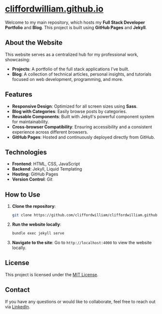 # [cliffordwilliam.github.io](https://cliffordwilliam.github.io)

Welcome to my main repository, which hosts my **Full Stack Developer Portfolio** and **Blog**. This project is built using **GitHub Pages** and **Jekyll**.

## About the Website

This website serves as a centralized hub for my professional work, showcasing:

- **Projects**: A portfolio of the full stack applications I’ve built.
- **Blog**: A collection of technical articles, personal insights, and tutorials focused on web development, programming, and more.

## Features

- **Responsive Design**: Optimized for all screen sizes using **Sass**.
- **Blog with Categories**: Easily browse posts by categories.
- **Reusable Components**: Built with Jekyll's powerful component system for maintainability.
- **Cross-browser Compatibility**: Ensuring accessibility and a consistent experience across different browsers.
- **GitHub Pages**: Hosted and continuously deployed directly from GitHub.

## Technologies

- **Frontend**: HTML, CSS, JavaScript
- **Backend**: Jekyll, Liquid Templating
- **Hosting**: GitHub Pages
- **Version Control**: Git

## How to Use

1. **Clone the repository**:
   ```bash
   git clone https://github.com/cliffordwilliam/cliffordwilliam.github.io.git
   ```

2. **Run the website locally**:
   ```bash
   bundle exec jekyll serve
   ```

3. **Navigate to the site**:
   Go to `http://localhost:4000` to view the website locally.

## License

This project is licensed under the [MIT License](LICENSE).

## Contact

If you have any questions or would like to collaborate, feel free to reach out via [LinkedIn](https://www.linkedin.com/in/clifford-william-05bb4220b/).
